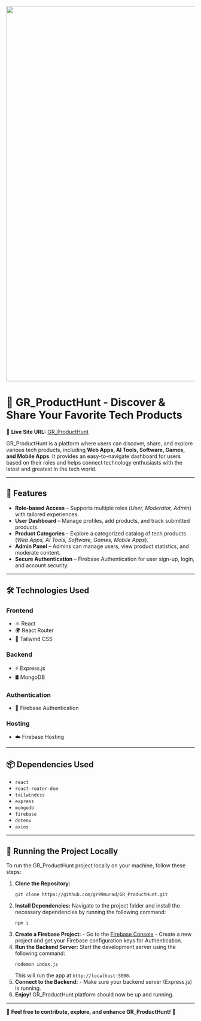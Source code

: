 <div align="center">
  <img width="1000" src="https://i.ibb.co.com/yBNd6cfL/Screenshot-2025-02-05-170419.png" />
</div>

<!-- GR_ProductHunt - Discover & Share Your Favorite Tech Products -->

<h1>🚀 GR_ProductHunt - Discover & Share Your Favorite Tech Products</h1>

<p>
  🔗 <strong>Live Site URL:</strong> 
  <a href="https://product-hunt-40eb9.web.app/" target="_blank">GR_ProductHunt</a>
</p>

<p>
  GR_ProductHunt is a platform where users can discover, share, and explore various tech products, including 
  <strong>Web Apps, AI Tools, Software, Games, and Mobile Apps</strong>. It provides an easy-to-navigate dashboard 
  for users based on their roles and helps connect technology enthusiasts with the latest and greatest in the tech world.
</p>

<hr>

<h2>🚀 Features</h2>

<ul>
  <li><strong>Role-based Access</strong> – Supports multiple roles (<em>User, Moderator, Admin</em>) with tailored experiences.</li>
  <li><strong>User Dashboard</strong> – Manage profiles, add products, and track submitted products.</li>
  <li><strong>Product Categories</strong> – Explore a categorized catalog of tech products (<em>Web Apps, AI Tools, Software, Games, Mobile Apps</em>).</li>
  <li><strong>Admin Panel</strong> – Admins can manage users, view product statistics, and moderate content.</li>
  <li><strong>Secure Authentication</strong> – Firebase Authentication for user sign-up, login, and account security.</li>
</ul>

<hr>

<h2>🛠️ Technologies Used</h2>

<h3>Frontend</h3>
<ul>
  <li>⚛️ React</li>
  <li>🌍 React Router</li>
  <li>🎨 Tailwind CSS</li>
</ul>

<h3>Backend</h3>
<ul>
  <li>⚡ Express.js</li>
  <li>🛢️ MongoDB</li>
</ul>

<h3>Authentication</h3>
<ul>
  <li>🔐 Firebase Authentication</li>
</ul>

<h3>Hosting</h3>
<ul>
  <li>☁️ Firebase Hosting</li>
</ul>

<hr>

<h2>📦 Dependencies Used</h2>

<ul>
  <li><code>react</code></li>
  <li><code>react-router-dom</code></li>
  <li><code>tailwindcss</code></li>
  <li><code>express</code></li>
  <li><code>mongodb</code></li>
  <li><code>firebase</code></li>
  <li><code>dotenv</code></li>
  <li><code>axios</code></li>
</ul>

<hr>

<h2>🚀 Running the Project Locally</h2>

<p>To run the GR_ProductHunt project locally on your machine, follow these steps:</p>

<ol>
  <li><strong>Clone the Repository:</strong>
    <pre><code>git clone https://github.com/gr99murad/GR_ProductHunt.git</code></pre>
  </li>
  
  <li><strong>Install Dependencies:</strong> 
    Navigate to the project folder and install the necessary dependencies by running the following command:
    <pre><code>npm i</code></pre>
  </li>
  
  <li><strong>Create a Firebase Project:</strong>
    - Go to the <a href="https://console.firebase.google.com/" target="_blank">Firebase Console</a>
    - Create a new project and get your Firebase configuration keys for Authentication.
  </li>
  
  <li><strong>Run the Backend Server:</strong> 
    Start the development server using the following command:
    <pre><code>nodemon index.js</code></pre>
    This will run the app at <code>http://localhost:5000</code>.
  </li>

  <li><strong>Connect to the Backend:</strong>
    - Make sure your backend server (Express.js) is running.
  </li>
  
  <li><strong>Enjoy!</strong> 
    GR_ProductHunt platform should now be up and running.
  </li>
</ol>

<hr>

<p>📌 <strong>Feel free to contribute, explore, and enhance GR_ProductHunt!</strong> 🎉</p>
